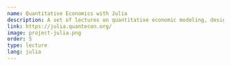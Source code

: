 ```yaml
---
name: Quantitative Economics with Julia
description: A set of lectures on quantitative economic modeling, designed and written by Jesse Perla, Thomas J. Sargent and John Stachurski.
link: https://julia.quantecon.org/
image: project-julia.png
order: 5
type: lecture
lang: julia
---
```


